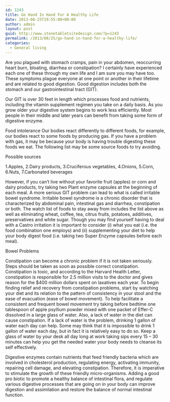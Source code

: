 ```yaml
---
id: 1243
title: Go Hand In Hand For A Healthy Life
date: 2013-08-25T19:55:00+00:00
author: admin
layout: post
guid: http://www.stonetabletsitedesign.com/?p=1243
permalink: /2013/08/25/go-hand-in-hand-for-a-healthy-life/
categories:
  - General living
---
```

Are you plagued with stomach cramps, pain in your abdomen, reoccurring heart burn, bloating, diarrhea or constipation? I certainly have experienced each one of these through my own life and I am sure you may have too. These symptoms plague everyone at one point or another in their lifetime and are related to good digestion. Good digestion includes both the stomach and our gastrointestinal tract (GIT).

Our GIT is over 30 feet in length which processes food and nutrients, including the vitamin supplement regimen you take on a daily basis. As you grow older your digestive system begins to work less efficiently. Most people in their middle and later years can benefit from taking some form of digestive enzyme.

Food intolerance Our bodies react differently to different foods, for example, our bodies react to some foods by producing gas. If you have a problem with gas, it may be because your body is having trouble digesting these foods we eat. The following list may be some source foods to try avoiding.

Possible sources

1.Apples, 2.Dairy products, 3.Cruciferous vegetables, 4.Onions, 5.Corn, 6.Nuts, 7.Carbonated beverages

However, if you can’t live without your favorite fruit (apples) or corn and dairy products, try taking two Plant enzyme capsules at the beginning of each meal. A more serious GIT problem can lead to what is called irritable bowel syndrome. Irritable bowel syndrome is a chronic disorder that is characterized by abdominal pain, intestinal gas and diarrhea, constipation or both. The watch list of foods to stay away from includes the list above as well as eliminating wheat, coffee, tea, citrus fruits, potatoes, additives, preservatives and white sugar. Though you may find yourself having to deal with a Castro irritation it is important to consider (i) what you eat (i.e. the food combination one employs) and (ii) supplementing your diet to help your body digest food (i.e. taking two Super Enzyme capsules before each meal).

Bowel Problems

Constipation can become a chronic problem if it is not taken seriously. Steps should be taken as soon as possible correct constipation. Constipation is toxic, and according to the Harvard Health Letter, constipation is responsible for 2.5 million visits to the doctor and gives reason for the $400 million dollars spent on laxatives each year. To begin finding relief and recovery from constipation problems, start by watching your diet and its relation to the pattern of consistency in your stool and the ease of evacuation (ease of bowel movement). To help facilitate a consistent and frequent bowel movement try taking before bedtime one tablespoon of apple psyllium powder mixed with one packet of Effer-C dissolved in a large glass of water. Also, a lack of water in the diet can cause constipation. If a lack of water is the problem, drinking 1 gallon of water each day can help. Some may think that it is impossible to drink 1 gallon of water each day, but in fact it is relatively easy to do so. Keep a glass of water by your desk all day long at work taking sips every 15 – 30 minutes can help you get the needed water your body needs to cleanse its self effectively.

Digestive enzymes contain nutrients that feed friendly bacteria which are involved in cholesterol production, regulating energy, activating immunity, repairing cell damage, and elevating constipation. Therefore, it is imperative to stimulate the growth of these friendly micro-organisms. Adding a good pro biotic to promote a healthy balance of intestinal flora, and regulate various digestive processes that are going on in your body can improve digestion and assimilation and restore the balance of normal intestinal function.